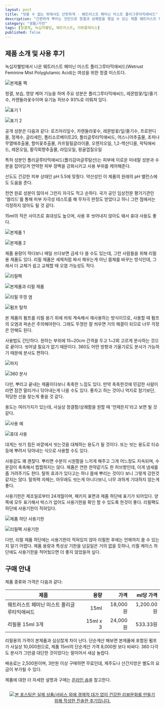 ```yaml
---
layout: post
title: "씻을 수 없는 밖에서도 산뜻하게 - 웨트러스트 페미닌 미스트 폴리그루타믹애씨드"
description: "간편하게 뿌리는 것만으로 청결과 상쾌함을 챙길 수 있는 제품 웨트러스트 페미닌 미스트 폴리그루타믹애씨드를 사용해봤다."
category: "생활/가전"
tags: [청결제, 녹십자웰빙, 웨트러스트, 리뷰플레이스]
published: false
---
```


## 제품 소개 및 사용 후기

녹십자웰빙에서 나온 웨트러스트 페미닌 미스트 폴리그루타믹애씨드(Wetrust Feminine Mist Polyglutamic Acid)는
여성을 위한 청결 미스트다.

![본제품 팩](https://lh3.googleusercontent.com/CFVSxmD2N_a5EzhBldhN__FAVa7soqPPf2WX1FM1acBI3in8Zi2dEtY1xNnBk1m_7XlyYK8Zoecb2w=s640)

청결, 보습, 영양 케어 기능을 하며
주요 성분은 폴리그루타믹애씨드, 레몬밤꽃/잎/줄기수, 카렌둘라꽃수이며
유기농 허브수 93%로 이뤄져 있다.

![표기 1](https://lh3.googleusercontent.com/MRffoYDZCxPt6-EXER_Q8ouite2xxbsbmaOYDahzLrKKX39GCxM14oHfi9IOZfX68z3E15RI1EqPJA=s640)

![표기 2](https://lh3.googleusercontent.com/f2AQZqrshBM_DetYFPw_qFznK4G3GjTgHGhU0kQCT0K_VpkFro8G98ZuHKPDHf9d2QtBx63-eQHrUw=s640)

공개 성분은 다음과 같다:
로즈마리잎수,
카렌둘라꽃수,
레몬밤꽃/잎/줄기수,
프로판디올,
정제수,
글리세린,
폴리소르베이트20,
폴리글루타믹애씨드,
어스니어추출물,
초피나무열매추출물,
할미꽃추출물,
카프릴릴글라이콜,
오렌지오일,
1,2-헥산디올,
락틱애씨드,
레몬오일,
팔각회향추출물,
라임오일,
왕귤껍질오일

특허 성분인 폴리글루타믹애씨드(폴리감마글루탐산)는
피부에 이로운 미네랄 성분과 수분을 잡아당겨
연약한 피부 장벽을 강화시키고 사용 부위를 케어해준다.

산도도 건강한 피부 상태인 pH 5.5에 맞췄다.
약산성인 이 제품의 원래의 pH 밸런스에도 도움을 준다.

천연 원료 성분이 많아서 그런지 자극도 적고 순하다.
국가 공인 임상전문 평가기관인 '엘리드'를 통해
피부 자극성 테스트를 해 무자극 판정도 받았다고 하니
그런 점에서는 걱정하지 않아도 될 것 같다.

15ml의 작은 사이즈로 휴대성도 높으며,
사용 후 씻어내지 않아도 돼서
휴대 사용도 좋다.

![본제품 1](https://lh3.googleusercontent.com/ZsODtwaJZQpziqGtF1_47Yo9xaI_Yu8Ae3fUoD692-7SrdtmlMN3S5Txcc5SRdOncmT3feugFDJYLQ=s640)

![본제품 2](https://lh3.googleusercontent.com/kPzj-JdrtNn3SqTWycTPp8jaqzgzfpIZvVlp03BnU6jMW4R9FwCwSeBUXcxWzbItQ8FUmtCds_L0OQ=s640)

제품 용량이 적다보니 매일 쓰다보면 금세 다 쓸 수도 있는데,
그런 사람들을 위해 리필용 제품도 있다.
리필 제품은 세제처럼 짜서 채우는게 아닌 몸체를 바꾸는 방식인데,
그래서 더 교체가 쉽고 교체할 때 오염 가능성도 적다.

![리필팩](https://lh3.googleusercontent.com/hmlfeKsyaCey3Vh1A1iZbJMSnHef_JRDOzBFMlLbydsr2mbVMzoR8Spduev_rCP_814xXnsFvZBJiQ=s640)

![본제품과 리필 제품](https://lh3.googleusercontent.com/3JjQGXJIdDkVJozYD8lRifmU7jF9rj2iE5GYRWDRvUD2TceiVfmO3g1rpLdHQTv1hVbRztshjqx8KA=s640)

![리필 뚜껑 염](https://lh3.googleusercontent.com/mghp203FBni5qqIRDOYYE42lk90n3yNoo8oXWo8YxlyAHtKjNr1Y4KkvI4bNXDZ8-BwUSf4YXdKP2w=s640)

![펌프 탈착](https://lh3.googleusercontent.com/52I9wUekLaaoPbzyfzX5cbJQAr0X2hyh0O3U9CwGNuUtC8jeocDrZYu5AyLKX8oqFTFgsZ3yccgLBA=s480)

본 제품의 펌프를 리필 용기 위에 씌워 계속해서 재사용하는 방식이므로,
사용할 때 펌프의 오염과 파손은 주의해야한다.
그래도 뚜껑만 잘 씌우면 거의 해결이 되므로 너무 걱정은 안해도 된다.

사용법도 간단하다.
원하는 부위에 15~20cm 간격을 두고 1~2회 고르게 분사하는 것으로 끝이다.
씻어낼 필요가 없기 때문이다.
360도 어떤 방향과 기울기로도 분사가 가능하기 때문에 분사도 편하다.

![파지](https://lh3.googleusercontent.com/Pbo0zmBDviZTf7Qb_i0wK-8xPQ1zlppwIKuxdKpnaalBKDDTza4ne4Ug8sLKA2XtCuj_VG3Wce5zqg=s640)

![360 분사](https://lh3.googleusercontent.com/-ny7QiVTVvMA/WcJ_EUPsu-I/AAAAAAAAXqE/AegTt0i-6aY_c5xqAQ5Ox1qN0vfsK5CWgCE0YBhgL/s640/wetrust-feminine-mist-polyglutamic-acid-360.jpg)

다만, 뿌리고 끝내는 제품이다보니 축축한 느낌도 있다.
만약 축축한것에 민감한 사람이라면 잠깐 말리거나 닦아내는게 나을 수도 있다.
좋자고 하는 것이니 억지로 참기보단, 적당한 선을 찾는게 좋을 것 같다.

용도는 여러가지가 있는데,
사실상 청결함/상쾌함을 원할 때 '언제든지'라고 보면 될 것 같다.

![사용 예](https://lh3.googleusercontent.com/-eIIfI1-SmFs/WcJ_2AORTXI/AAAAAAAAXqY/sJb0wWP-GBIe9LA3oY5ncu279ufutcfrwCE0YBhgL/s640/wetrust-feminine-mist-polyglutamic-acid-usage.jpg)

![휴대 사용](https://lh3.googleusercontent.com/CAwjx2ZG5uQ2UAQrtlxwn1rNptuvMjMntUg-lfE2M-2oKIIvK5jk6Mbc9vremIA4TxjylDA5ZlthGA=s640)

대게는 씻기 힘든 바깥에서 씻는것을 대체하는 용도가 될 것이다.
또는 씻는 용도로 티슈 등에 뿌려서 닦아내는 식으로 사용할 수도 있다.

사용감도 꽤 괜찮다.
뿌리면 수분이 시원함을 느끼게 해주고 그게 어느정도 지속되며,
수분감이 축축해서 찝찝하지는 않다.
제품은 연한 한약같기도 한 허브향인데,
이게 냄새를 좀 가려주기도 한다.
탈취 효과가 있다고는 하나 몸에 뿌리는 것이다 보니 그렇게 강한것 같지는 않다.
탈취력 자체는, 아무래도 씻는게 아니다보니, 너무 과하게 기대하지 않는게 좋다.

사용기한은 제조일로부터 24개월이며,
패키지 표면과 제품 하단에 표기가 되어있다.
양쪽에 모두 표기해서 박스가 없어도 사용기한을 확인 할 수 있도록 한것이 좋다.
리필팩도 하단에 사용기한이 적혀있다.

![제품 하단 사용기한](https://lh3.googleusercontent.com/P7JO3bRC-4E3_1Ydvjaz3Rzy64uuqDLFuogWP30VwF86L2kvB4nNcgOSMrav_kcsgVZavKRDcdlMDQ=s640)

![리필팩 사용기한](https://lh3.googleusercontent.com/n1a_7KhaBN7UNZxBBc5AtdkgzQTs4j3DcMzizaptcsgULr3QHRUTfry9BL_KBpw1dMhjmTqKjm-OXQ=s640)

다만, 리필 제품 하단에는 사용기한이 적혀있지 않아
리필한 후에는 언제까지 쓸 수 있는지 알기 어렵다.
제품 용량과 특성상 기한을 넘길일은 거의 없을 듯하나,
리필 케이스 하단에도 사용기한을 적어뒀으면 더 좋지 않았을까 싶다.



## 구매 안내

제품 종류와 가격은 다음과 같다:

제품                                        | 용량     | 가격     | ml당 가격
--------------------------------------------|---------:|---------:|----------:
웨트러스트 페미닌 미스트 폴리글루타믹애씨드 | 15ml     | 18,000원 | 1,200.00원
리필용 15ml 3개                             | 15ml x 3 | 24,000원 |   533.33원

리필용의 가격이 본제품과 심상찮게 차이 난다.
단순계산 해보면 본제품에 포함된 펌프가 사실상 10,000원으로,
제품 15ml의 단순계산 가격 8,000원 보다 비싸다.
360 다각도 분사가 그만큼 대단한 것이었다는 말이어서 새삼 놀랍다.

배송료는 2,500원이며, 3만원 이상 구매하면 무료인데,
제주도나 산간지방은 별도의 요금이 부가될 수 있다.

제품에 대한 더 자세한 설명과 구매는
[온라인 숍](http://inclear.co.kr/shop/shopdetail.html?branduid=357436)을 참고한다.



<div style="text-align: center; padding: 1em;"><a href="http://reviewplace.co.kr/detail.php?number=9796" target="_blank"><img src="http://reviewplace.co.kr/blog_traffic.php?key=OTc5NnxyZXpub2E%3D" border="0" alt="본 포스팅은 실제 상품/서비스 외에 경제적 대가 없이 건강한 리뷰문화를 만들기 위해 작성한 진솔한 후기입니다."></a></div>
